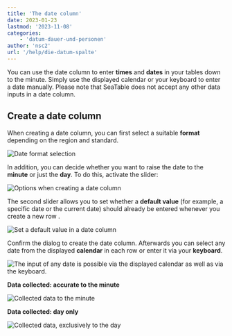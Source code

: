 ```yaml
---
title: 'The date column'
date: 2023-01-23
lastmod: '2023-11-08'
categories:
    - 'datum-dauer-und-personen'
author: 'nsc2'
url: '/help/die-datum-spalte'
---
```


You can use the date column to enter **times** and **dates** in your tables down to the minute. Simply use the displayed calendar or your keyboard to enter a date manually. Please note that SeaTable does not accept any other data inputs in a date column.

## Create a date column

When creating a date column, you can first select a suitable **format** depending on the region and standard.

![Date format selection ](https://seatable.io/wp-content/uploads/2023/01/Auswahl-des-Datumsformats.png)

In addition, you can decide whether you want to raise the date to the **minute** or just the **day**. To do this, activate the slider:

![Options when creating a date column](https://seatable.io/wp-content/uploads/2023/01/Optionen-beim-Anlegen-der-Datums-Spalte.png)

The second slider allows you to set whether a **default value** (for example, a specific date or the current date) should already be entered whenever you create a new row .

![Set a default value in a date column](https://seatable.io/wp-content/uploads/2023/01/Set-a-default-value-in-a-date-column.png)

Confirm the dialog to create the date column. Afterwards you can select any date from the displayed **calendar** in each row or enter it via your **keyboard**.

![The input of any date is possible via the displayed calendar as well as via the keyboard.](https://seatable.io/wp-content/uploads/2023/01/date-column.png)

**Data collected: accurate to the minute**

![Collected data to the minute](https://seatable.io/wp-content/uploads/2023/01/Erhobene-Daten-auf-die-Minute-genau.png)

**Data collected: day only**

![Collected data, exclusively to the day](https://seatable.io/wp-content/uploads/2023/01/Erhobene-Daten-Tag.png)
